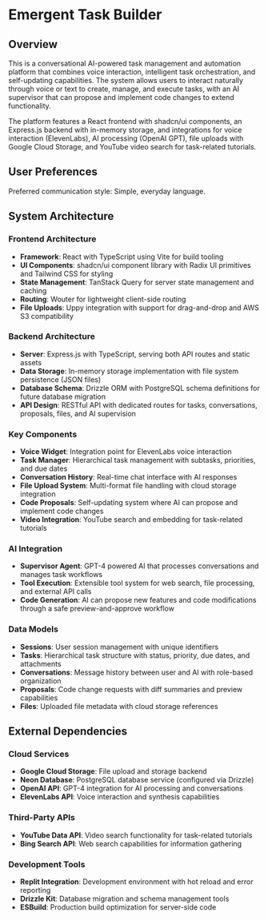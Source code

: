 # Emergent Task Builder

## Overview

This is a conversational AI-powered task management and automation platform that combines voice interaction, intelligent task orchestration, and self-updating capabilities. The system allows users to interact naturally through voice or text to create, manage, and execute tasks, with an AI supervisor that can propose and implement code changes to extend functionality.

The platform features a React frontend with shadcn/ui components, an Express.js backend with in-memory storage, and integrations for voice interaction (ElevenLabs), AI processing (OpenAI GPT), file uploads with Google Cloud Storage, and YouTube video search for task-related tutorials.

## User Preferences

Preferred communication style: Simple, everyday language.

## System Architecture

### Frontend Architecture
- **Framework**: React with TypeScript using Vite for build tooling
- **UI Components**: shadcn/ui component library with Radix UI primitives and Tailwind CSS for styling
- **State Management**: TanStack Query for server state management and caching
- **Routing**: Wouter for lightweight client-side routing
- **File Uploads**: Uppy integration with support for drag-and-drop and AWS S3 compatibility

### Backend Architecture
- **Server**: Express.js with TypeScript, serving both API routes and static assets
- **Data Storage**: In-memory storage implementation with file system persistence (JSON files)
- **Database Schema**: Drizzle ORM with PostgreSQL schema definitions for future database migration
- **API Design**: RESTful API with dedicated routes for tasks, conversations, proposals, files, and AI supervision

### Key Components
- **Voice Widget**: Integration point for ElevenLabs voice interaction
- **Task Manager**: Hierarchical task management with subtasks, priorities, and due dates
- **Conversation History**: Real-time chat interface with AI responses
- **File Upload System**: Multi-format file handling with cloud storage integration
- **Code Proposals**: Self-updating system where AI can propose and implement code changes
- **Video Integration**: YouTube search and embedding for task-related tutorials

### AI Integration
- **Supervisor Agent**: GPT-4 powered AI that processes conversations and manages task workflows
- **Tool Execution**: Extensible tool system for web search, file processing, and external API calls
- **Code Generation**: AI can propose new features and code modifications through a safe preview-and-approve workflow

### Data Models
- **Sessions**: User session management with unique identifiers
- **Tasks**: Hierarchical task structure with status, priority, due dates, and attachments
- **Conversations**: Message history between user and AI with role-based organization
- **Proposals**: Code change requests with diff summaries and preview capabilities
- **Files**: Uploaded file metadata with cloud storage references

## External Dependencies

### Cloud Services
- **Google Cloud Storage**: File upload and storage backend
- **Neon Database**: PostgreSQL database service (configured via Drizzle)
- **OpenAI API**: GPT-4 integration for AI processing and conversations
- **ElevenLabs API**: Voice interaction and synthesis capabilities

### Third-Party APIs
- **YouTube Data API**: Video search functionality for task-related tutorials
- **Bing Search API**: Web search capabilities for information gathering

### Development Tools
- **Replit Integration**: Development environment with hot reload and error reporting
- **Drizzle Kit**: Database migration and schema management tools
- **ESBuild**: Production build optimization for server-side code